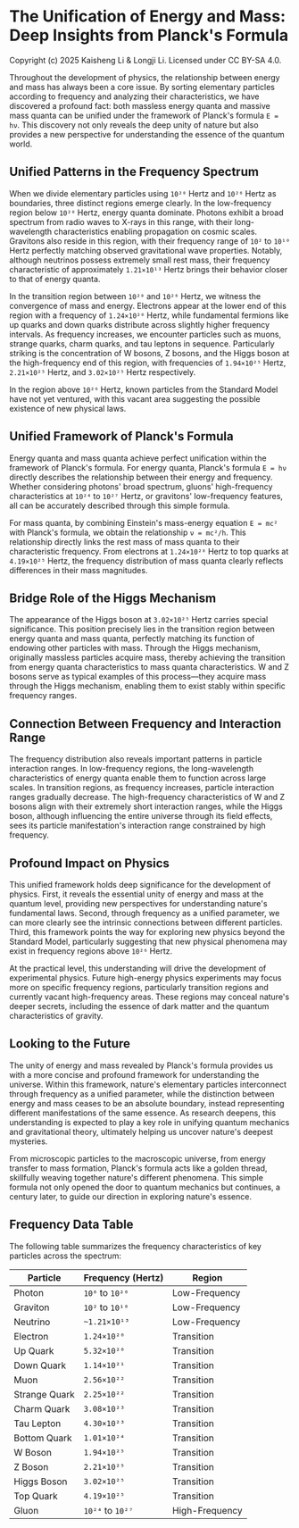 # The Unification of Energy and Mass: Deep Insights from Planck's Formula

Copyright (c) 2025 Kaisheng Li & Longji Li. Licensed under CC BY-SA 4.0.

Throughout the development of physics, the relationship between energy and mass has always been a core issue. By sorting elementary particles according to frequency and analyzing their characteristics, we have discovered a profound fact: both massless energy quanta and massive mass quanta can be unified under the framework of Planck's formula `E = hν`. This discovery not only reveals the deep unity of nature but also provides a new perspective for understanding the essence of the quantum world.

## Unified Patterns in the Frequency Spectrum

When we divide elementary particles using `10²⁰` Hertz and `10²⁶` Hertz as boundaries, three distinct regions emerge clearly. In the low-frequency region below `10²⁰` Hertz, energy quanta dominate. Photons exhibit a broad spectrum from radio waves to X-rays in this range, with their long-wavelength characteristics enabling propagation on cosmic scales. Gravitons also reside in this region, with their frequency range of `10²` to `10¹⁰` Hertz perfectly matching observed gravitational wave properties. Notably, although neutrinos possess extremely small rest mass, their frequency characteristic of approximately `1.21×10¹³` Hertz brings their behavior closer to that of energy quanta.

In the transition region between `10²⁰` and `10²⁶` Hertz, we witness the convergence of mass and energy. Electrons appear at the lower end of this region with a frequency of `1.24×10²⁰` Hertz, while fundamental fermions like up quarks and down quarks distribute across slightly higher frequency intervals. As frequency increases, we encounter particles such as muons, strange quarks, charm quarks, and tau leptons in sequence. Particularly striking is the concentration of W bosons, Z bosons, and the Higgs boson at the high-frequency end of this region, with frequencies of `1.94×10²⁵` Hertz, `2.21×10²⁵` Hertz, and `3.02×10²⁵` Hertz respectively.

In the region above `10²⁶` Hertz, known particles from the Standard Model have not yet ventured, with this vacant area suggesting the possible existence of new physical laws.

## Unified Framework of Planck's Formula

Energy quanta and mass quanta achieve perfect unification within the framework of Planck's formula. For energy quanta, Planck's formula `E = hν` directly describes the relationship between their energy and frequency. Whether considering photons' broad spectrum, gluons' high-frequency characteristics at `10²⁴` to `10²⁷` Hertz, or gravitons' low-frequency features, all can be accurately described through this simple formula.

For mass quanta, by combining Einstein's mass-energy equation `E = mc²` with Planck's formula, we obtain the relationship `ν = mc²/h`. This relationship directly links the rest mass of mass quanta to their characteristic frequency. From electrons at `1.24×10²⁰` Hertz to top quarks at `4.19×10²⁵` Hertz, the frequency distribution of mass quanta clearly reflects differences in their mass magnitudes.

## Bridge Role of the Higgs Mechanism

The appearance of the Higgs boson at `3.02×10²⁵` Hertz carries special significance. This position precisely lies in the transition region between energy quanta and mass quanta, perfectly matching its function of endowing other particles with mass. Through the Higgs mechanism, originally massless particles acquire mass, thereby achieving the transition from energy quanta characteristics to mass quanta characteristics. W and Z bosons serve as typical examples of this process—they acquire mass through the Higgs mechanism, enabling them to exist stably within specific frequency ranges.

## Connection Between Frequency and Interaction Range

The frequency distribution also reveals important patterns in particle interaction ranges. In low-frequency regions, the long-wavelength characteristics of energy quanta enable them to function across large scales. In transition regions, as frequency increases, particle interaction ranges gradually decrease. The high-frequency characteristics of W and Z bosons align with their extremely short interaction ranges, while the Higgs boson, although influencing the entire universe through its field effects, sees its particle manifestation's interaction range constrained by high frequency.

## Profound Impact on Physics

This unified framework holds deep significance for the development of physics. First, it reveals the essential unity of energy and mass at the quantum level, providing new perspectives for understanding nature's fundamental laws. Second, through frequency as a unified parameter, we can more clearly see the intrinsic connections between different particles. Third, this framework points the way for exploring new physics beyond the Standard Model, particularly suggesting that new physical phenomena may exist in frequency regions above `10²⁶` Hertz.

At the practical level, this understanding will drive the development of experimental physics. Future high-energy physics experiments may focus more on specific frequency regions, particularly transition regions and currently vacant high-frequency areas. These regions may conceal nature's deeper secrets, including the essence of dark matter and the quantum characteristics of gravity.

## Looking to the Future

The unity of energy and mass revealed by Planck's formula provides us with a more concise and profound framework for understanding the universe. Within this framework, nature's elementary particles interconnect through frequency as a unified parameter, while the distinction between energy and mass ceases to be an absolute boundary, instead representing different manifestations of the same essence. As research deepens, this understanding is expected to play a key role in unifying quantum mechanics and gravitational theory, ultimately helping us uncover nature's deepest mysteries.

From microscopic particles to the macroscopic universe, from energy transfer to mass formation, Planck's formula acts like a golden thread, skillfully weaving together nature's different phenomena. This simple formula not only opened the door to quantum mechanics but continues, a century later, to guide our direction in exploring nature's essence.

## Frequency Data Table

The following table summarizes the frequency characteristics of key particles across the spectrum:

| Particle        | Frequency (Hertz)       | Region               |
|-----------------|-------------------------|----------------------|
| Photon          | `10⁶` to `10²⁰`        | Low-Frequency        |
| Graviton        | `10²` to `10¹⁰`        | Low-Frequency        |
| Neutrino        | `~1.21×10¹³`           | Low-Frequency        |
| Electron        | `1.24×10²⁰`            | Transition           |
| Up Quark        | `5.32×10²⁰`            | Transition           |
| Down Quark      | `1.14×10²¹`            | Transition           |
| Muon            | `2.56×10²²`            | Transition           |
| Strange Quark   | `2.25×10²²`            | Transition           |
| Charm Quark     | `3.08×10²³`            | Transition           |
| Tau Lepton      | `4.30×10²³`            | Transition           |
| Bottom Quark    | `1.01×10²⁴`            | Transition           |
| W Boson         | `1.94×10²⁵`            | Transition           |
| Z Boson         | `2.21×10²⁵`            | Transition           |
| Higgs Boson     | `3.02×10²⁵`            | Transition           |
| Top Quark       | `4.19×10²⁵`            | Transition           |
| Gluon           | `10²⁴` to `10²⁷`       | High-Frequency       |
